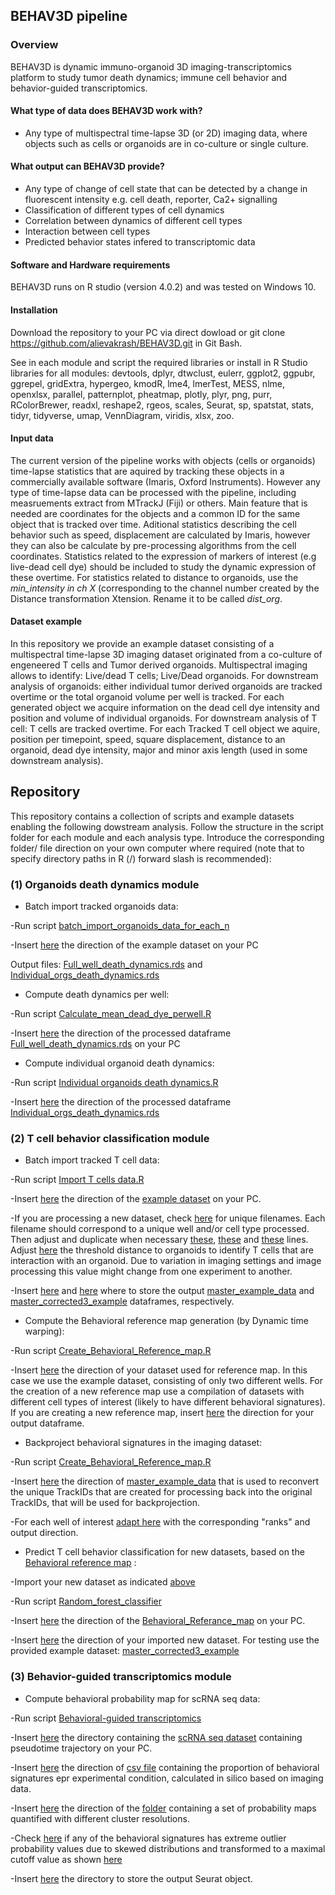 ## BEHAV3D pipeline
### Overview
BEHAV3D is dynamic immuno-organoid 3D imaging-transcriptomics platform to study tumor death dynamics; immune cell behavior and behavior-guided transcriptomics. 

#### What type of data does BEHAV3D work with?
- Any type of multispectral time-lapse 3D (or 2D) imaging data, where objects such as cells or organoids are in co-culture or single culture. 
#### What output can BEHAV3D provide?
- Any type of change of cell state that can be detected by a change in fluorescent intensity e.g. cell death, reporter, Ca2+ signalling
- Classification of different types of cell dynamics
- Correlation between dynamics of different cell types
- Interaction between cell types
- Predicted behavior states infered to transcriptomic data

#### Software and Hardware requirements
BEHAV3D runs on R studio (version 4.0.2) and was tested on Windows 10. 
#### Installation
Download the repository to your PC via direct dowload or git clone https://github.com/alievakrash/BEHAV3D.git in Git Bash.

See in each module and script the required libraries or install in R Studio libraries for all modules: devtools, dplyr, dtwclust, eulerr, ggplot2, ggpubr, ggrepel, gridExtra, hypergeo, kmodR, lme4, lmerTest, MESS, nlme, openxlsx, parallel, patternplot, pheatmap, plotly, plyr, png, purr, RColorBrewer, readxl, reshape2, rgeos, scales, Seurat, sp, spatstat, stats, tidyr, tidyverse, umap, VennDiagram, viridis, xlsx, zoo.
#### Input data
The current version of the pipeline works with objects (cells or organoids) time-lapse statistics that are aquired by tracking these objects in a commercially available software (Imaris, Oxford Instruments). However any type of time-lapse data can be processed with the pipeline, including measruements extract from MTrackJ (Fiji) or others. Main feature that is needed are coordinates for the objects and a common ID for the same object that is tracked over time. Aditional statistics describing the cell behavior such as speed, displacement are calculated by Imaris, however they can also be calculate by pre-processing algorithms from the cell coordinates. Statistics related to the expression of markers of interest (e.g live-dead cell dye) should be included to study the dynamic expression of these overtime. For statistics related to distance to organoids, use the *min_intensity in ch X* (corresponding to the channel number created by the Distance transformation Xtension. Rename it to be called *dist_org*.
#### Dataset example
In this repository we provide an example dataset consisting of a multispectral time-lapse 3D imaging dataset originated from a co-culture of engeneered T cells and Tumor derived organoids. Multispectral imaging allows to identify: Live/dead T cells; Live/Dead organoids. For downstream analysis of organoids: either individual tumor derived organoids are tracked overtime or the total organoid volume per well is tracked. For each generated object we acquire information on the dead cell dye intensity and position and volume of individual organoids. For downstream analysis of T cell: T cells are tracked overtime. For each Tracked T cell object we aquire, position per timepoint, speed, square displacement, distance to an organoid, dead dye intensity, major and minor axis length (used in some downstream analysis).
## Repository
This repository contains a collection of scripts and example datasets enabling the following dowstream analysis. Follow the structure in the script folder for each module and each analysis type. Introduce the corresponding folder/ file direction on your own computer where required (note that to specify directory paths in R (/) forward slash is recommended):
### (1) Organoids death dynamics module
- Batch import tracked organoids data: 

-Run script [batch_import_organoids_data_for_each_n](https://github.com/alievakrash/BEHAV3D/blob/main/scripts/Organoids%20death%20dynamics/Batch%20import%20organoids%20data/batch_import_organoids_data_for_each_n.R)

-Insert [here](https://github.com/alievakrash/BEHAV3D/blob/c0a285b105d6ee237dfc7f9b7bf912caa6f3e1cb/scripts/Organoids%20death%20dynamics/Batch%20import%20organoids%20data/batch_import_organoids_data_for_each_n.R#L9) the direction of the example dataset on your PC 

Output files: [Full_well_death_dynamics.rds](https://github.com/alievakrash/BEHAV3D/blob/553db58a0116559817b9f2109333cf4f7e58f4da/scripts/Organoids%20death%20dynamics/Test%20dataset/Full_well_death_dynamics) and [Individual_orgs_death_dynamics.rds](https://github.com/alievakrash/BEHAV3D/blob/553db58a0116559817b9f2109333cf4f7e58f4da/scripts/Organoids%20death%20dynamics/Test%20dataset/Individual_organoids_death_dynamics)

- Compute death dynamics per well:

-Run script [Calculate_mean_dead_dye_perwell.R](https://github.com/alievakrash/BEHAV3D/blob/5a2aed55ede54f2f14a987d7ab37480b8d15e038/scripts/Organoids%20death%20dynamics/Death%20dynamics%20per%20well/Calculate_mean_dead_dye_perwell.R)

-Insert [here](https://github.com/alievakrash/BEHAV3D/blob/fa49556265fc14c2da2355ef99561884ce65c807/scripts/Organoids%20death%20dynamics/Death%20dynamics%20per%20well/Calculate_mean_dead_dye_perwell.R#L5) the direction of the processed dataframe [Full_well_death_dynamics.rds](https://github.com/alievakrash/BEHAV3D/blob/553db58a0116559817b9f2109333cf4f7e58f4da/scripts/Organoids%20death%20dynamics/Test%20dataset/Full_well_death_dynamics) on your PC


- Compute individual organoid death dynamics:

-Run script [Individual organoids death dynamics.R](https://github.com/alievakrash/BEHAV3D/blob/5a2aed55ede54f2f14a987d7ab37480b8d15e038/scripts/Organoids%20death%20dynamics/Individual%20organoids%20death%20dynamics/Individual%20organoids%20death%20dynamics.R)

-Insert [here](https://github.com/alievakrash/BEHAV3D/blob/81ab7207a48fb60f8467737e5aa2e85f643f054d/scripts/Organoids%20death%20dynamics/Individual%20organoids%20death%20dynamics/Individual%20organoids%20death%20dynamics.R#L4) the direction of the processed dataframe [Individual_orgs_death_dynamics.rds](https://github.com/alievakrash/BEHAV3D/blob/553db58a0116559817b9f2109333cf4f7e58f4da/scripts/Organoids%20death%20dynamics/Test%20dataset/Individual_organoids_death_dynamics)

### (2) T cell behavior classification module
- Batch import tracked T cell data:

-Run script [Import T cells data.R](https://github.com/alievakrash/BEHAV3D/blob/4e05f2c50f038ac76b1d572220a0ba6225d40670/scripts/T%20cell%20dynamics%20classification/Import%20T%20cells%20data.R)

-Insert [here](https://github.com/alievakrash/BEHAV3D/blob/4e05f2c50f038ac76b1d572220a0ba6225d40670/scripts/T%20cell%20dynamics%20classification/Import%20T%20cells%20data.R#L19) the direction of the [example dataset](https://github.com/alievakrash/BEHAV3D/tree/main/scripts/T%20cell%20dynamics%20classification/example_dataset_T_cell_tracking) on your PC.

-If you are processing a new dataset, check [here](https://github.com/alievakrash/BEHAV3D/blob/a9ddc8eb4984728b3700c71520decebd77da6907/scripts/T%20cell%20dynamics%20classification/Import%20T%20cells%20data.R#L48) for unique filenames. Each filename should correspond to a unique well and/or cell type processed. Then adjust and duplicate when necessary [these](https://github.com/alievakrash/BEHAV3D/blob/a9ddc8eb4984728b3700c71520decebd77da6907/scripts/T%20cell%20dynamics%20classification/Import%20T%20cells%20data.R#L51-L52), [these](https://github.com/alievakrash/BEHAV3D/blob/a9ddc8eb4984728b3700c71520decebd77da6907/scripts/T%20cell%20dynamics%20classification/Import%20T%20cells%20data.R#L55-L56) and [these](https://github.com/alievakrash/BEHAV3D/blob/a9ddc8eb4984728b3700c71520decebd77da6907/scripts/T%20cell%20dynamics%20classification/Import%20T%20cells%20data.R#L60-L63) lines.
Adjust [here](https://github.com/alievakrash/BEHAV3D/blob/38b02d7ca92385f91ac281709905494b59b10819/scripts/T%20cell%20dynamics%20classification/Import%20T%20cells%20data.R#L210-L214) the threshold distance to organoids to identify T cells that are interaction with an organoid. Due to variation in imaging settings and image processing this value might change from one experiment to another.

-Insert [here](https://github.com/alievakrash/BEHAV3D/blob/42e1379bbd34aecbb764793bbd74d163519e3c00/scripts/T%20cell%20dynamics%20classification/Import%20T%20cells%20data.R#L83) and [here](https://github.com/alievakrash/BEHAV3D/blob/42e1379bbd34aecbb764793bbd74d163519e3c00/scripts/T%20cell%20dynamics%20classification/Import%20T%20cells%20data.R#L251) where to store the output [master_example_data](https://github.com/alievakrash/BEHAV3D/blob/18f9332a54adf0b0d8e00d688802edc980aabdc9/scripts/T%20cell%20dynamics%20classification/example_dataset_T_cell_tracking/master_example_data) and [master_corrected3_example](https://github.com/alievakrash/BEHAV3D/blob/18f9332a54adf0b0d8e00d688802edc980aabdc9/scripts/T%20cell%20dynamics%20classification/example_dataset_T_cell_tracking/master_corrected3_example) dataframes, respectively.

- Compute the Behavioral reference map generation (by Dynamic time warping):

-Run script [Create_Behavioral_Reference_map.R](https://github.com/alievakrash/BEHAV3D/blob/57c67317eea1af74d9aa82b33a9fab795d0a2dcc/scripts/T%20cell%20dynamics%20classification/Create_Behavioral_Reference_map.R)

-Insert [here](https://github.com/alievakrash/BEHAV3D/blob/57c67317eea1af74d9aa82b33a9fab795d0a2dcc/scripts/T%20cell%20dynamics%20classification/Create_Behavioral_Reference_map.R#L2) the direction of your dataset used for reference map. In this case we use the example dataset, consisting of only two different wells. For the creation of a new reference map use a compilation of datasets with different cell types of interest (likely to have different behavioral signatures). If you are creating a new reference map, insert [here](https://github.com/alievakrash/BEHAV3D/blob/c516cafc900cb71e8d33ba6d125b457923915bdb/scripts/T%20cell%20dynamics%20classification/Create_Behavioral_Reference_map.R#L92) the direction for your output dataframe.

- Backproject behavioral signatures in the imaging dataset:

-Run script [Create_Behavioral_Reference_map.R](https://github.com/alievakrash/BEHAV3D/blob/57c67317eea1af74d9aa82b33a9fab795d0a2dcc/scripts/T%20cell%20dynamics%20classification/Create_Behavioral_Reference_map.R)

-Insert [here](https://github.com/alievakrash/BEHAV3D/blob/c516cafc900cb71e8d33ba6d125b457923915bdb/scripts/T%20cell%20dynamics%20classification/Create_Behavioral_Reference_map.R#L118) the direction of [master_example_data](https://github.com/alievakrash/BEHAV3D/blob/18f9332a54adf0b0d8e00d688802edc980aabdc9/scripts/T%20cell%20dynamics%20classification/example_dataset_T_cell_tracking/master_example_data) that is used to reconvert the unique TrackIDs that are created for processing back into the original TrackIDs, that will be used for backprojection.

-For each well of interest [adapt here](https://github.com/alievakrash/BEHAV3D/blob/c516cafc900cb71e8d33ba6d125b457923915bdb/scripts/T%20cell%20dynamics%20classification/Create_Behavioral_Reference_map.R#L127-L131) with the corresponding "ranks" and output direction.
- Predict T cell behavior classification for new datasets, based on the [Behavioral reference map](https://github.com/alievakrash/BEHAV3D/blob/57c67317eea1af74d9aa82b33a9fab795d0a2dcc/scripts/T%20cell%20dynamics%20classification/Behavioral%20reference%20map/Behavioral_Referance_map_git) :

-Import your new dataset as indicated [above](https://github.com/alievakrash/BEHAV3D/blob/177b3f0883991b9dd327dd5f3634a5906b10945f/README.md#L49)

-Run script [Random_forest_classifier](https://github.com/alievakrash/BEHAV3D/blob/177b3f0883991b9dd327dd5f3634a5906b10945f/scripts/T%20cell%20dynamics%20classification/Random_forest_classifier.R) 

-Insert [here](https://github.com/alievakrash/BEHAV3D/blob/7734d41e0032d1aee872a1b99d5d391db41ec566/scripts/T%20cell%20dynamics%20classification/Random_forest_classifier.R#L9) the direction of the [Behavioral_Referance_map](https://github.com/alievakrash/BEHAV3D/blob/7734d41e0032d1aee872a1b99d5d391db41ec566/scripts/T%20cell%20dynamics%20classification/Behavioral%20reference%20map/Behavioral_Referance_map_git) on your PC.

-Insert [here](https://github.com/alievakrash/BEHAV3D/blob/a4c9ea882c8a9109bb952ceb10ece68f082fcd9d/scripts/T%20cell%20dynamics%20classification/Random_forest_classifier.R#L107) the direction of your imported new dataset. For testing use the provided example dataset: [master_corrected3_example](https://github.com/alievakrash/BEHAV3D/blob/18f9332a54adf0b0d8e00d688802edc980aabdc9/scripts/T%20cell%20dynamics%20classification/example_dataset_T_cell_tracking/master_corrected3_example)

### (3) Behavior-guided transcriptomics module
- Compute behavioral probability map for scRNA seq data:

-Run script [Behavioral-guided transcriptomics](https://github.com/alievakrash/BEHAV3D/blob/60a653b51d1417b0374225f720f5655c59f980ca/scripts/Behavior-guided%20transcriptomics/Behavioral-guided%20transcriptomics.R)

-Insert [here](https://github.com/alievakrash/BEHAV3D/blob/d3857d0ddebd6d1c3d88fe45c5a4aef8f648faf9/scripts/Behavior-guided%20transcriptomics/Behavioral-guided%20transcriptomics.R#L9) the directory containing the [scRNA seq dataset](https://github.com/alievakrash/BEHAV3D/blob/d3857d0ddebd6d1c3d88fe45c5a4aef8f648faf9/scripts/Behavior-guided%20transcriptomics/example%20dataset/scRNA_seq_dataset.rds) containing pseudotime trajectory on your PC.

-Insert [here](https://github.com/alievakrash/BEHAV3D/blob/beda6096a61b5795dde6316f0aa87dd3a1f1c1ae/scripts/Behavior-guided%20transcriptomics/Behavioral-guided%20transcriptomics.R#L18) the direction of [csv file](https://github.com/alievakrash/BEHAV3D/blob/96cf1b1e283354b41d578db8599a7be6f76f32b0/scripts/Behavior-guided%20transcriptomics/example%20dataset/CD8_behav_sig_per_exp_condition.csv) containing the proportion of behavioral signatures epr experimental condition, calculated in silico based on imaging data.

-Insert [here](https://github.com/alievakrash/BEHAV3D/blob/96cf1b1e283354b41d578db8599a7be6f76f32b0/scripts/Behavior-guided%20transcriptomics/Behavioral-guided%20transcriptomics.R#L99) the direction of the [folder](https://github.com/alievakrash/BEHAV3D/tree/main/scripts/Behavior-guided%20transcriptomics/Probability_map) containing a set of probability maps quantified with different cluster resolutions.

-Check [here](https://github.com/alievakrash/BEHAV3D/blob/96cf1b1e283354b41d578db8599a7be6f76f32b0/scripts/Behavior-guided%20transcriptomics/Behavioral-guided%20transcriptomics.R#L161-L173) if any of the behavioral signatures has extreme outlier probability values due to skewed distributions and transformed to a maximal cutoff value as shown [here](https://github.com/alievakrash/BEHAV3D/blob/96cf1b1e283354b41d578db8599a7be6f76f32b0/scripts/Behavior-guided%20transcriptomics/Behavioral-guided%20transcriptomics.R#L170-L173) 

-Insert [here](https://github.com/alievakrash/BEHAV3D/blob/96cf1b1e283354b41d578db8599a7be6f76f32b0/scripts/Behavior-guided%20transcriptomics/Behavioral-guided%20transcriptomics.R#L236) the directory to store the output Seurat object. 
